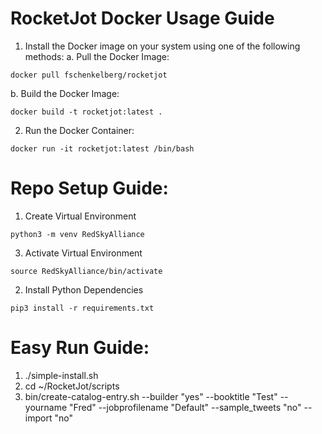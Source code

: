 # RocketJot Docker Usage Guide
1. Install the Docker image on your system using one of the following methods:
a. Pull the Docker Image:
```
docker pull fschenkelberg/rocketjot
```
b. Build the Docker Image:
```
docker build -t rocketjot:latest .
```


2. Run the Docker Container:
```
docker run -it rocketjot:latest /bin/bash
```

# Repo Setup Guide:
1. Create Virtual Environment
```
python3 -m venv RedSkyAlliance
```
3. Activate Virtual Environment
```
source RedSkyAlliance/bin/activate
```
2. Install Python Dependencies
```
pip3 install -r requirements.txt
```

# Easy Run Guide:
1. ./simple-install.sh
2. cd ~/RocketJot/scripts
3. bin/create-catalog-entry.sh --builder "yes" --booktitle "Test" --yourname "Fred" --jobprofilename "Default" --sample_tweets "no" --import "no"